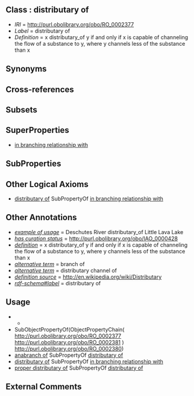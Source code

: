 
## Class : distributary of

 * *IRI* = http://purl.obolibrary.org/obo/RO_0002377
 * *Label* = distributary of
 * *Definition* = x distributary_of y if and only if x is capable of channeling the flow of a substance to y, where y channels less of the substance than x

## Synonyms


## Cross-references


## Subsets


## SuperProperties

 * [in branching relationship with](../../RO/75/RO_0002375.md)

## SubProperties


## Other Logical Axioms

 * [distributary of](../../RO/77/RO_0002377.md) SubPropertyOf [in branching relationship with](../../RO/75/RO_0002375.md)

## Other Annotations

 * *[example of usage](../../IAO/12/IAO_0000112.md)* = Deschutes River distributary_of Little Lava Lake
 * *[has curation status](../../IAO/14/IAO_0000114.md)* = http://purl.obolibrary.org/obo/IAO_0000428
 * *[definition](../../IAO/15/IAO_0000115.md)* = x distributary_of y if and only if x is capable of channeling the flow of a substance to y, where y channels less of the substance than x
 * *[alternative term](../../IAO/18/IAO_0000118.md)* = branch of
 * *[alternative term](../../IAO/18/IAO_0000118.md)* = distributary channel of
 * *[definition source](../../IAO/19/IAO_0000119.md)* = http://en.wikipedia.org/wiki/Distributary
 * *[rdf-schema#label](../../el/rdf-schema#label.md)* = distributary of

## Usage

 * -
 * SubObjectPropertyOf(ObjectPropertyChain( <http://purl.obolibrary.org/obo/RO_0002377> <http://purl.obolibrary.org/obo/RO_0002381> ) <http://purl.obolibrary.org/obo/RO_0002380>)
 * [anabranch of](../../RO/78/RO_0002378.md) SubPropertyOf [distributary of](../../RO/77/RO_0002377.md)
 * [distributary of](../../RO/77/RO_0002377.md) SubPropertyOf [in branching relationship with](../../RO/75/RO_0002375.md)
 * [proper distributary of](../../RO/82/RO_0002382.md) SubPropertyOf [distributary of](../../RO/77/RO_0002377.md)

## External Comments

